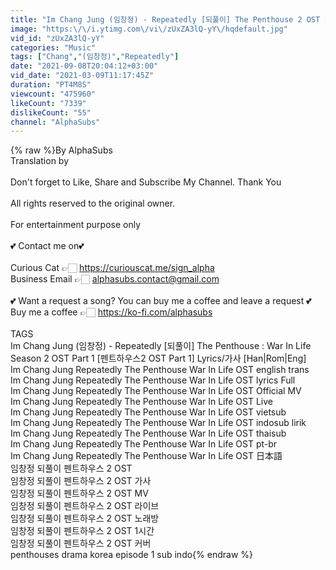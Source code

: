 ```yaml
---
title: "Im Chang Jung (임창정) - Repeatedly [되풀이] The Penthouse 2 OST 1 [펜트하우스2 OST 1] Lyrics\/가사 [Han|Rom|Eng]"
image: "https:\/\/i.ytimg.com\/vi\/zUxZA3lQ-yY\/hqdefault.jpg"
vid_id: "zUxZA3lQ-yY"
categories: "Music"
tags: ["Chang","(임창정)","Repeatedly"]
date: "2021-09-08T20:04:12+03:00"
vid_date: "2021-03-09T11:17:45Z"
duration: "PT4M8S"
viewcount: "475960"
likeCount: "7339"
dislikeCount: "55"
channel: "AlphaSubs"
---
```

{% raw %}By AlphaSubs<br />Translation by <br /><br />Don't forget to Like, Share and Subscribe My Channel. Thank You<br /><br />All rights reserved to the original owner. <br /><br />For entertainment purpose only <br /><br />💕 Contact me on💕<br /><br />Curious Cat 👉🏻 <a rel="nofollow" target="blank" href="https://curiouscat.me/sign_alpha">https://curiouscat.me/sign_alpha</a><br />Business Email 👉🏻 alphasubs.contact@gmail.com<br /><br />💕 Want a request a song? You can buy me a coffee and leave a request 💕<br />Buy me a coffee 👉🏻 <a rel="nofollow" target="blank" href="https://ko-fi.com/alphasubs">https://ko-fi.com/alphasubs</a><br /><br />TAGS<br />Im Chang Jung (임창정) - Repeatedly [되풀이] The Penthouse : War In Life Season 2 OST Part 1 [펜트하우스2 OST Part 1] Lyrics/가사 [Han|Rom|Eng]<br />Im Chang Jung Repeatedly The Penthouse War In Life OST english trans<br />Im Chang Jung Repeatedly The Penthouse War In Life OST lyrics Full<br />Im Chang Jung Repeatedly The Penthouse War In Life OST Official MV<br />Im Chang Jung Repeatedly The Penthouse War In Life OST Live<br />Im Chang Jung Repeatedly The Penthouse War In Life OST vietsub<br />Im Chang Jung Repeatedly The Penthouse War In Life OST indosub lirik<br />Im Chang Jung Repeatedly The Penthouse War In Life OST thaisub<br />Im Chang Jung Repeatedly The Penthouse War In Life OST pt-br<br />Im Chang Jung Repeatedly The Penthouse War In Life OST 日本語<br />임창정 되풀이 펜트하우스 2 OST<br />임창정 되풀이 펜트하우스 2 OST 가사<br />임창정 되풀이 펜트하우스 2 OST MV<br />임창정 되풀이 펜트하우스 2 OST 라이브 <br />임창정 되풀이 펜트하우스 2 OST 노래방<br />임창정 되풀이 펜트하우스 2 OST 1시간<br />임창정 되풀이 펜트하우스 2 OST 커버<br />penthouses drama korea episode 1 sub indo{% endraw %}
